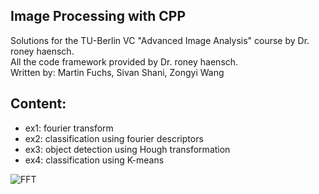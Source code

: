## Image Processing with CPP

Solutions for the TU-Berlin VC "Advanced Image Analysis" course by Dr. roney haensch. <br>
All the code framework provided by Dr. roney haensch.<br>
Written by:
Martin Fuchs,
Sivan Shani,
Zongyi Wang

## Content:
- ex1: fourier transform
- ex2: classification using fourier descriptors
- ex3: object detection using Hough transformation
- ex4: classification using K-means

![FFT](file:///home/john/Desktop/repos/AIA/ex1/submission/Group-U/Data/Output/result.jpg)
